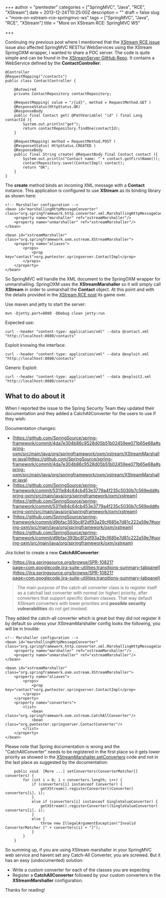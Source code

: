 +++
author = "pwntester"
categories = ["SpringMVC", "Java", "RCE", "XStream"]
date = 2013-12-24T10:25:00Z
description = ""
draft = false
slug = "more-on-xstream-rce-springmvc-ws"
tags = ["SpringMVC", "Java", "RCE", "XStream"]
title = "More on XStream RCE: SpringMVC WS"

+++


Continuing my previous post where I mentioned that the [XStream RCE issue](http://www.pwntester.com/blog/2013/12/23/rce-via-xstream-object-deserialization/) issue also affected SpringMVC RESTful WebServices using the XStream SpringOXM wrapper, I  wanted to share a POC server. The code is quite simple and can be found in the [XStreamServer GitHub Repo](https://github.com/pwntester/XStreamServer). It contains a WebService defined by the **ContactController**:

```lang-java line-numbers 
@Controller
@RequestMapping("/contacts")
public class ContactController {

    @Autowired
    private ContactRepository contactRepository;

    @RequestMapping( value = "/{id}", method = RequestMethod.GET )
    @ResponseStatus(HttpStatus.OK)
    @ResponseBody
    public final Contact get( @PathVariable( "id" ) final Long contactId ){
        System.out.println("get");
        return contactRepository.findOne(contactId);
    }

    @RequestMapping( method = RequestMethod.POST )
    @ResponseStatus( HttpStatus.CREATED )
    @ResponseBody
    public final String create( @RequestBody final Contact contact ){
        System.out.println("Contact name: " + contact.getFirstName());
        contactRepository.save((ContactImpl) contact);
        return "OK";
    }
}
```

The **create** method binds an incoming XML message with a **Contact** instance. This application is configured to use **XStream** as its binding library as shown here:

```lang-markup line-numbers 
<!-- Marshaller configuration -->
<bean id="marshallingHttpMessageConverter" class="org.springframework.http.converter.xml.MarshallingHttpMessageConverter">
    <property name="marshaller" ref="xstreamMarshaller"/>
    <property name="unmarshaller" ref="xstreamMarshaller"/>
</bean>

<bean id="xstreamMarshaller" class="org.springframework.oxm.xstream.XStreamMarshaller">
    <property name="aliases">
        <props>
            <prop key="contact">org.pwntester.springserver.ContactImpl</prop>
        </props>
    </property>
</bean>
```

So SpringMVC will handle the XML document to the SpringOXM wrapper for unmarshalling. SpringOXM uses the **XStreamMarshaller** so it will simply call **XStream** in order to unmarshall the **Contact** object. At this point and with the details provided in the [XStream RCE post](http://www.pwntester.com/blog/2013/12/23/rce-via-xstream-object-deserialization/) its game over.

Use maven and jetty to start the server:
```lang-bash line-numbers 
mvn -Djetty.port=8080 -DDebug clean jetty:run
```

Expected use:
```lang-bash line-numbers 
curl --header "content-type: application/xml" --data @contact.xml "http://localhost:8080/contacts"
```

Exploit knowing the interface:
```lang-bash line-numbers 
curl --header "content-type: application/xml" --data @exploit.xml "http://localhost:8080/contacts"
```

Generic Exploit:
```lang-bash line-numbers 
curl --header "content-type: application/xml" --data @exploit2.xml "http://localhost:8080/contacts"
```

## What to do about it
When I reported the issue to the Spring Security Team they updated their documentation and they added a CatchAllConverter for the users to use if they wish:

Documentation changes:

* [https://github.com/SpringSource/spring-framework/commit/4da7e304b86c9528d05b51b02459ee071b65e68a#spring-oxm/src/main/java/org/springframework/oxm/xstream/XStreamMarshaller.java](https://github.com/SpringSource/spring-framework/commit/4da7e304b86c9528d05b51b02459ee071b65e68a#spring-oxm/src/main/java/org/springframework/oxm/xstream/XStreamMarshaller.java)
* [https://github.com/SpringSource/spring-framework/commit/5311e84c64cb453e3779a4f235c5030b7c569edd#spring-oxm/src/main/java/org/springframework/oxm/xstream](https://github.com/SpringSource/spring-framework/commit/5311e84c64cb453e3779a4f235c5030b7c569edd#spring-oxm/src/main/java/org/springframework/oxm/xstream)
* [https://github.com/SpringSource/spring-framework/commit/d9bfac393bc8f2df93a29cf685e7d81c222a59e7#spring-oxm/src/main/java/org/springframework/oxm/xstream](https://github.com/SpringSource/spring-framework/commit/d9bfac393bc8f2df93a29cf685e7d81c222a59e7#spring-oxm/src/main/java/org/springframework/oxm/xstream)

Jira ticket to create a new **CatchAllConverter**:

* [https://jira.springsource.org/browse/SPR-10821?page=com.googlecode.jira-suite-utilities:transitions-summary-tabpanel](https://jira.springsource.org/browse/SPR-10821?page=com.googlecode.jira-suite-utilities:transitions-summary-tabpanel)

> The main purpose of the catch-all converter class is to register itself as a catchall last converter with normal (or higher) priority, after converters that support specific domain classes. That way default XStream converters with lower priorities and **possible security vulnerabilities** do not get invoked.

They added the catch-all converter which is great but they did not register it by default so unless your XStreamMarshaller config looks the following, you will be in trouble:

```lang-markup line-numbers 
<!-- Marshaller configuration -->
<bean id="marshallingHttpMessageConverter" class="org.springframework.http.converter.xml.MarshallingHttpMessageConverter">
    <property name="marshaller" ref="xstreamMarshaller"/>
    <property name="unmarshaller" ref="xstreamMarshaller"/>
</bean>

<bean id="xstreamMarshaller" class="org.springframework.oxm.xstream.XStreamMarshaller">
    <property name="aliases">
        <props>
            <prop key="contact">org.pwntester.springserver.ContactImpl</prop>
        </props>
    </property>
    <property name="converters">
        <list>
            <bean class="org.springframework.oxm.xstream.CatchAllConverter"/>
            <bean class="org.pwntester.springserver.ContactConverter"/>
        </list>
    </property>
</bean>
```

Please note that Spring documentation is wrong and the "CatchAllConverter" needs to be registered in the first place so it gets lower priority as showed in the [XStreamMarshaller.setConverters](http://grepcode.com/file/repo1.maven.org/maven2/org.springframework.ws/spring-ws/1.5.10/org/springframework/oxm/xstream/XStreamMarshaller.java#XStreamMarshaller.setConverters%28org.springframework.oxm.xstream.ConverterMatcher[]%29) code and not in the last place as suggested by the documentation:

```lang-java line-numbers 
    public void  [More ...] setConverters(ConverterMatcher[] converters) {
        for (int i = 0; i < converters.length; i++) {
            if (converters[i] instanceof Converter) {
                getXStream().registerConverter((Converter) converters[i], i);
            }
            else if (converters[i] instanceof SingleValueConverter) {
                getXStream().registerConverter((SingleValueConverter) converters[i], i);
            }
            else {
                throw new IllegalArgumentException("Invalid ConverterMatcher [" + converters[i] + "]");
            }
        }
    }
```

So summing up, if you are using XStream marshaller in your SpringMVC web service and havent set any Catch-All Converter, you are screwed. But it has an easy (undocumented) solution:

* Write a custom converter for each of the classes you are expecting
* Register a **CatchAllConverter** followed by your custom converters in the **XStreamMarshaller** configuration.

Thanks for reading!
